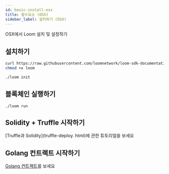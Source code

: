 ```yaml
---
id: basic-install-osx
title: 필수요소 (OSX)
sidebar_label: 설치하기 (OSX)
---
```

OSX에서 Loom 설치 및 설정하기

## 설치하기

```bash
curl https://raw.githubusercontent.com/loomnetwork/loom-sdk-documentation/master/scripts/get_loom.sh | bash
chmod +x loom

./loom init
```

## 블록체인 실행하기

    ./loom run


## Solidity + Truffle 시작하기

[Truffle과 Solidity](truffle-deploy. html)에 관한 튜토리얼을 보세요

## Golang 컨트랙트 시작하기

[Golang 컨트랙트](prereqs.html)를 보세요
